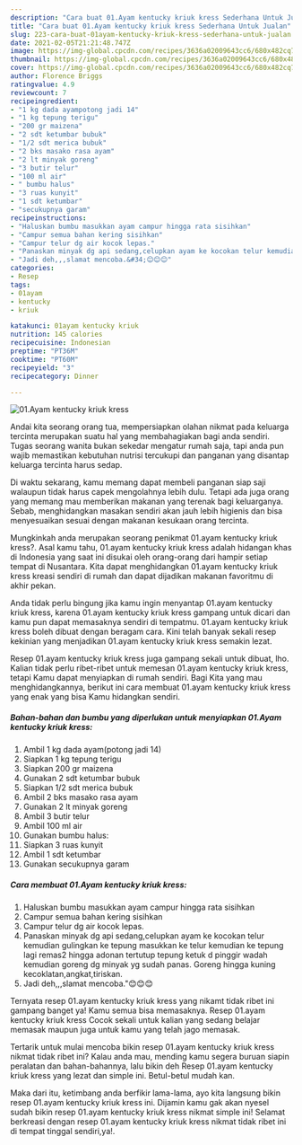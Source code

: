 ```yaml
---
description: "Cara buat 01.Ayam kentucky kriuk kress Sederhana Untuk Jualan"
title: "Cara buat 01.Ayam kentucky kriuk kress Sederhana Untuk Jualan"
slug: 223-cara-buat-01ayam-kentucky-kriuk-kress-sederhana-untuk-jualan
date: 2021-02-05T21:21:48.747Z
image: https://img-global.cpcdn.com/recipes/3636a02009643cc6/680x482cq70/01ayam-kentucky-kriuk-kress-foto-resep-utama.jpg
thumbnail: https://img-global.cpcdn.com/recipes/3636a02009643cc6/680x482cq70/01ayam-kentucky-kriuk-kress-foto-resep-utama.jpg
cover: https://img-global.cpcdn.com/recipes/3636a02009643cc6/680x482cq70/01ayam-kentucky-kriuk-kress-foto-resep-utama.jpg
author: Florence Briggs
ratingvalue: 4.9
reviewcount: 7
recipeingredient:
- "1 kg dada ayampotong jadi 14"
- "1 kg tepung terigu"
- "200 gr maizena"
- "2 sdt ketumbar bubuk"
- "1/2 sdt merica bubuk"
- "2 bks masako rasa ayam"
- "2 lt minyak goreng"
- "3 butir telur"
- "100 ml air"
- " bumbu halus"
- "3 ruas kunyit"
- "1 sdt ketumbar"
- "secukupnya garam"
recipeinstructions:
- "Haluskan bumbu masukkan ayam campur hingga rata sisihkan"
- "Campur semua bahan kering sisihkan"
- "Campur telur dg air kocok lepas."
- "Panaskan minyak dg api sedang,celupkan ayam ke kocokan telur kemudian gulingkan ke tepung masukkan ke telur kemudian ke tepung lagi remas2 hingga adonan tertutup tepung ketuk d pinggir wadah kemudian goreng dg minyak yg sudah panas. Goreng hingga kuning kecoklatan,angkat,tiriskan."
- "Jadi deh,,,slamat mencoba.&#34;😊😊😊"
categories:
- Resep
tags:
- 01ayam
- kentucky
- kriuk

katakunci: 01ayam kentucky kriuk 
nutrition: 145 calories
recipecuisine: Indonesian
preptime: "PT36M"
cooktime: "PT60M"
recipeyield: "3"
recipecategory: Dinner

---
```



![01.Ayam kentucky kriuk kress](https://img-global.cpcdn.com/recipes/3636a02009643cc6/680x482cq70/01ayam-kentucky-kriuk-kress-foto-resep-utama.jpg)

Andai kita seorang orang tua, mempersiapkan olahan nikmat pada keluarga tercinta merupakan suatu hal yang membahagiakan bagi anda sendiri. Tugas seorang  wanita bukan sekedar mengatur rumah saja, tapi anda pun wajib memastikan kebutuhan nutrisi tercukupi dan panganan yang disantap keluarga tercinta harus sedap.

Di waktu  sekarang, kamu memang dapat membeli panganan siap saji walaupun tidak harus capek mengolahnya lebih dulu. Tetapi ada juga orang yang memang mau memberikan makanan yang terenak bagi keluarganya. Sebab, menghidangkan masakan sendiri akan jauh lebih higienis dan bisa menyesuaikan sesuai dengan makanan kesukaan orang tercinta. 



Mungkinkah anda merupakan seorang penikmat 01.ayam kentucky kriuk kress?. Asal kamu tahu, 01.ayam kentucky kriuk kress adalah hidangan khas di Indonesia yang saat ini disukai oleh orang-orang dari hampir setiap tempat di Nusantara. Kita dapat menghidangkan 01.ayam kentucky kriuk kress kreasi sendiri di rumah dan dapat dijadikan makanan favoritmu di akhir pekan.

Anda tidak perlu bingung jika kamu ingin menyantap 01.ayam kentucky kriuk kress, karena 01.ayam kentucky kriuk kress gampang untuk dicari dan kamu pun dapat memasaknya sendiri di tempatmu. 01.ayam kentucky kriuk kress boleh dibuat dengan beragam cara. Kini telah banyak sekali resep kekinian yang menjadikan 01.ayam kentucky kriuk kress semakin lezat.

Resep 01.ayam kentucky kriuk kress juga gampang sekali untuk dibuat, lho. Kalian tidak perlu ribet-ribet untuk memesan 01.ayam kentucky kriuk kress, tetapi Kamu dapat menyiapkan di rumah sendiri. Bagi Kita yang mau menghidangkannya, berikut ini cara membuat 01.ayam kentucky kriuk kress yang enak yang bisa Kamu hidangkan sendiri.

<!--inarticleads1-->

##### Bahan-bahan dan bumbu yang diperlukan untuk menyiapkan 01.Ayam kentucky kriuk kress:

1. Ambil 1 kg dada ayam(potong jadi 14)
1. Siapkan 1 kg tepung terigu
1. Siapkan 200 gr maizena
1. Gunakan 2 sdt ketumbar bubuk
1. Siapkan 1/2 sdt merica bubuk
1. Ambil 2 bks masako rasa ayam
1. Gunakan 2 lt minyak goreng
1. Ambil 3 butir telur
1. Ambil 100 ml air
1. Gunakan  bumbu halus:
1. Siapkan 3 ruas kunyit
1. Ambil 1 sdt ketumbar
1. Gunakan secukupnya garam




<!--inarticleads2-->

##### Cara membuat 01.Ayam kentucky kriuk kress:

1. Haluskan bumbu masukkan ayam campur hingga rata sisihkan
1. Campur semua bahan kering sisihkan
1. Campur telur dg air kocok lepas.
1. Panaskan minyak dg api sedang,celupkan ayam ke kocokan telur kemudian gulingkan ke tepung masukkan ke telur kemudian ke tepung lagi remas2 hingga adonan tertutup tepung ketuk d pinggir wadah kemudian goreng dg minyak yg sudah panas. Goreng hingga kuning kecoklatan,angkat,tiriskan.
1. Jadi deh,,,slamat mencoba.&#34;😊😊😊




Ternyata resep 01.ayam kentucky kriuk kress yang nikamt tidak ribet ini gampang banget ya! Kamu semua bisa memasaknya. Resep 01.ayam kentucky kriuk kress Cocok sekali untuk kalian yang sedang belajar memasak maupun juga untuk kamu yang telah jago memasak.

Tertarik untuk mulai mencoba bikin resep 01.ayam kentucky kriuk kress nikmat tidak ribet ini? Kalau anda mau, mending kamu segera buruan siapin peralatan dan bahan-bahannya, lalu bikin deh Resep 01.ayam kentucky kriuk kress yang lezat dan simple ini. Betul-betul mudah kan. 

Maka dari itu, ketimbang anda berfikir lama-lama, ayo kita langsung bikin resep 01.ayam kentucky kriuk kress ini. Dijamin kamu gak akan nyesel sudah bikin resep 01.ayam kentucky kriuk kress nikmat simple ini! Selamat berkreasi dengan resep 01.ayam kentucky kriuk kress nikmat tidak ribet ini di tempat tinggal sendiri,ya!.

